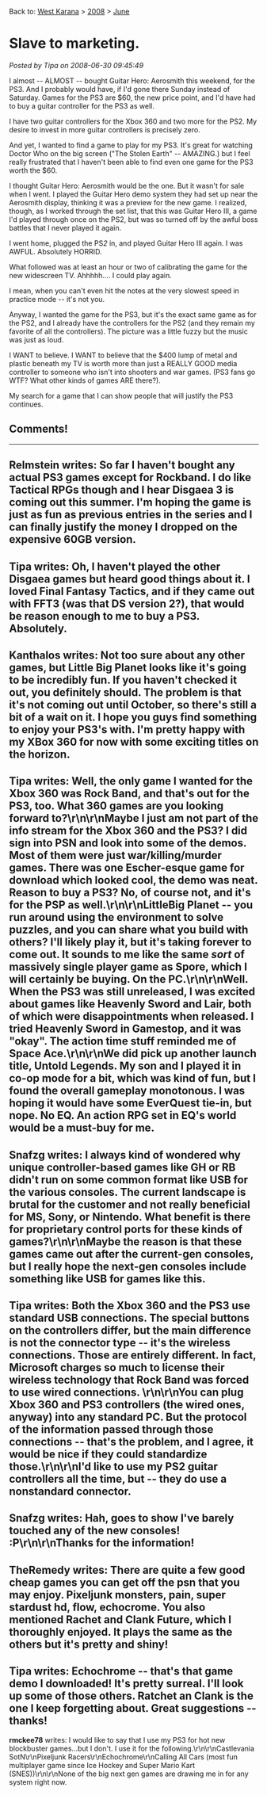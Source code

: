 Back to: [West Karana](/posts/westkarana.md) > [2008](/posts/2008/westkarana.md) > [June](./westkarana.md)
# Slave to marketing.

*Posted by Tipa on 2008-06-30 09:45:49*

I almost -- ALMOST -- bought Guitar Hero: Aerosmith this weekend, for the PS3. And I probably would have, if I'd gone there Sunday instead of Saturday. Games for the PS3 are $60, the new price point, and I'd have had to buy a guitar controller for the PS3 as well.

I have two guitar controllers for the Xbox 360 and two more for the PS2. My desire to invest in more guitar controllers is precisely zero.

And yet, I wanted to find a game to play for my PS3. It's great for watching Doctor Who on the big screen ("The Stolen Earth" -- AMAZING.) but I feel really frustrated that I haven't been able to find even one game for the PS3 worth the $60.

I thought Guitar Hero: Aerosmith would be the one. But it wasn't for sale when I went. I played the Guitar Hero demo system they had set up near the Aerosmith display, thinking it was a preview for the new game. I realized, though, as I worked through the set list, that this was Guitar Hero III, a game I'd played through once on the PS2, but was so turned off by the awful boss battles that I never played it again.

I went home, plugged the PS*2* in, and played Guitar Hero III again. I was AWFUL. Absolutely HORRID.

What followed was at least an hour or two of calibrating the game for the new widescreen TV. Ahhhhh.... I could play again.

I mean, when you can't even hit the notes at the very slowest speed in practice mode -- it's not you.

Anyway, I wanted the game for the PS3, but it's the exact same game as for the PS2, and I already have the controllers for the PS2 (and they remain my favorite of all the controllers). The picture was a little fuzzy but the music was just as loud.

I WANT to believe. I WANT to believe that the $400 lump of metal and plastic beneath my TV is worth more than just a REALLY GOOD media controller to someone who isn't into shooters and war games. (PS3 fans go WTF? What other kinds of games ARE there?).

My search for a game that I can show people that will justify the PS3 continues.

## Comments!
---
**Relmstein** writes: So far I haven't bought any actual PS3 games except for Rockband.  I do like Tactical RPGs though and I hear Disgaea 3 is coming out this summer. I'm hoping the game is just as fun as previous entries in the series and I can finally justify the money I dropped on the expensive 60GB version.
---
**Tipa** writes: Oh, I haven't played the other Disgaea games but heard good things about it. I loved Final Fantasy Tactics, and if they came out with FFT3 (was that DS version 2?), that would be reason enough to me to buy a PS3. Absolutely.
---
**Kanthalos** writes: Not too sure about any other games, but Little Big Planet looks like it's going to be incredibly fun.  If you haven't checked it out, you definitely should.  The problem is that it's not coming out until October, so there's still a bit of a wait on it.  I hope you guys find something to enjoy your PS3's with.  I'm pretty happy with my XBox 360 for now with some exciting titles on the horizon.
---
**Tipa** writes: Well, the only game I wanted for the Xbox 360 was Rock Band, and that's out for the PS3, too. What 360 games are you looking forward to?\r\n\r\nMaybe I just am not part of the info stream for the Xbox 360 and the PS3? I did sign into PSN and look into some of the demos. Most of them were just war/killing/murder games. There was one Escher-esque game for download which looked cool, the demo was neat. Reason to buy a PS3? No, of course not, and it's for the PSP as well.\r\n\r\nLittleBig Planet -- you run around using the environment to solve puzzles, and you can share what you build with others? I'll likely play it, but it's taking forever to come out. It sounds to me like the same *sort* of massively single player game as Spore, which I will certainly be buying. On the PC.\r\n\r\nWell. When the PS3 was still unreleased, I was excited about games like Heavenly Sword and Lair, both of which were disappointments when released. I tried Heavenly Sword in Gamestop, and it was "okay". The action time stuff reminded me of Space Ace.\r\n\r\nWe did pick up another launch title, Untold Legends. My son and I played it in co-op mode for a bit, which was kind of fun, but I found the overall gameplay monotonous. I was hoping it would have some EverQuest tie-in, but nope. No EQ. An action RPG set in EQ's world would be a must-buy for me.
---
**Snafzg** writes: I always kind of wondered why unique controller-based games like GH or RB didn't run on some common format like USB for the various consoles. The current landscape is brutal for the customer and not really beneficial for MS, Sony, or Nintendo. What benefit is there for proprietary control ports for these kinds of games?\r\n\r\nMaybe the reason is that these games came out after the current-gen consoles, but I really hope the next-gen consoles include something like USB for games like this.
---
**Tipa** writes: Both the Xbox 360 and the PS3 use standard USB connections. The special buttons on the controllers differ, but the main difference is not the connector type -- it's the wireless connections. Those are entirely different. In fact, Microsoft charges so much to license their wireless technology that Rock Band was forced to use wired connections. \r\n\r\nYou can plug Xbox 360 and PS3 controllers (the wired ones, anyway) into any standard PC. But the protocol of the information passed through those connections -- that's the problem, and I agree, it would be nice if they could standardize those.\r\n\r\nI'd like to use my PS2 guitar controllers all the time, but -- they do use a nonstandard connector.
---
**Snafzg** writes: Hah, goes to show I've barely touched any of the new consoles! :P\r\n\r\nThanks for the information!
---
**TheRemedy** writes: There are quite a few good cheap games you can get off the psn that you may enjoy. Pixeljunk monsters, pain, super stardust hd, flow, echocrome. You also mentioned Rachet and Clank Future, which I thoroughly enjoyed. It plays the same as the others but it's pretty and shiny!
---
**Tipa** writes: Echochrome -- that's that game demo I downloaded! It's pretty surreal. I'll look up some of those others. Ratchet an Clank is the one I keep forgetting about. Great suggestions -- thanks!
---
**rmckee78** writes: I would like to say that I use my PS3 for hot new blockbuster games...but I don't. I use it for the following.\r\n\r\nCastlevania SotN\r\nPixeljunk Racers\r\nEchochrome\r\nCalling All Cars (most fun multiplayer game since Ice Hockey and Super Mario Kart (SNES))\r\n\r\nNone of the big next gen games are drawing me in for any system right now.
